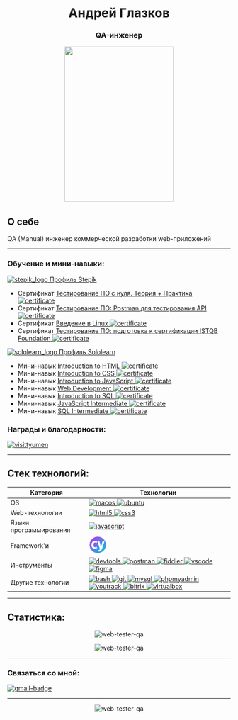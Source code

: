 <h1 align="center">Андрей Глазков</h1>

<h3 align="center">QA-инженер</h3>

<div align="center">
  <img src="https://blog.zohowebstatic.com/sites/zblogs/images/cliq/new-converted-2019-08.gif" width="70%" height="350"/>
</div>

<h2 align="left">О себе</h2>

<p>QA (Manual) инженер коммерческой разработки web-приложений</p>

---

<h3 align="left">Обучение и мини-навыки:</h3>

<a href="https://stepik.org/users/849610946/profile?auth=login" target="_blank" rel="noreferrer">
  <img src="https://cdn.stepik.net/static/classic/ico/favicon_152.png?1748261922" alt="stepik_logo" width="15" height="15"/> Профиль Stepik
</a>
<ul>
  <li>Сертификат <a href="https://stepik.org/cert/2452737" target="_blank" rel="noreferrer">
  Тестирование ПО с нуля. Теория + Практика
  <img src="https://cdn-icons-png.flaticon.com/512/7238/7238706.png" alt="certificate" width="15" height="15"/>
  </a>
  </li>
  <li>Сертификат <a href="https://stepik.org/cert/2459883" target="_blank" rel="noreferrer">
  Тестирование ПО: Postman для тестирования API
  <img src="https://cdn-icons-png.flaticon.com/512/7238/7238706.png" alt="certificate" width="15" height="15"/>
  </a>
  </li>
  <li>Сертификат <a href="https://stepik.org/cert/2686810" target="_blank" rel="noreferrer">
  Введение в Linux
  <img src="https://cdn-icons-png.flaticon.com/512/7238/7238706.png" alt="certificate" width="15" height="15"/>
  </a>
  </li>
  <li>Сертификат <a href="https://stepik.org/cert/2815211" target="_blank" rel="noreferrer">
  Тестирование ПО: подготовка к сертификации ISTQB Foundation
  <img src="https://cdn-icons-png.flaticon.com/512/7238/7238706.png" alt="certificate" width="15" height="15"/>
  </a>
  </li>
</ul>

<a href="https://www.sololearn.com/ru/profile/30331923" target="_blank" rel="noreferrer">
  <img src="https://www.sololearn.com/Images/favicon.ico" alt="sololearn_logo" width="15" height="15"/> Профиль Sololearn
</a>
<ul>
  <li>Мини-навык <a href="https://www.sololearn.com/certificates/CC-HPQGKLBL" target="_blank" rel="noreferrer">
  Introduction to HTML
  <img src="https://cdn-icons-png.flaticon.com/512/7238/7238706.png" alt="certificate" width="15" height="15"/>
  </a>
  </li>
  <li>Мини-навык <a href="https://www.sololearn.com/certificates/CC-UUUAHJZ9" target="_blank" rel="noreferrer">
  Introduction to CSS
  <img src="https://cdn-icons-png.flaticon.com/512/7238/7238706.png" alt="certificate" width="15" height="15"/>
  </a>
  </li>
  <li>Мини-навык <a href="https://www.sololearn.com/certificates/CC-SQ5HSX11" target="_blank" rel="noreferrer">
  Introduction to JavaScript
  <img src="https://cdn-icons-png.flaticon.com/512/7238/7238706.png" alt="certificate" width="15" height="15"/>
  </a>
  </li>
  <li>Мини-навык <a href="https://www.sololearn.com/certificates/CC-A1KWEM5C" target="_blank" rel="noreferrer">
  Web Development
  <img src="https://cdn-icons-png.flaticon.com/512/7238/7238706.png" alt="certificate" width="15" height="15"/>
  </a>
  </li>
  <li>Мини-навык <a href="https://www.sololearn.com/certificates/CC-PPK4RPS5" target="_blank" rel="noreferrer">
  Introduction to SQL
  <img src="https://cdn-icons-png.flaticon.com/512/7238/7238706.png" alt="certificate" width="15" height="15"/>
  </a>
  </li>
  <li>Мини-навык <a href="https://www.sololearn.com/certificates/CC-I3ZYMMFN" target="_blank" rel="noreferrer">
  JavaScript Intermediate
  <img src="https://cdn-icons-png.flaticon.com/512/7238/7238706.png" alt="certificate" width="15" height="15"/>
  </a>
  </li>
  <li>Мини-навык <a href="https://www.sololearn.com/certificates/CC-IT4HCHM8" target="_blank" rel="noreferrer">
  SQL Intermediate
  <img src="https://cdn-icons-png.flaticon.com/512/7238/7238706.png" alt="certificate" width="15" height="15"/>
  </a>
  </li>
</ul>

<h3 align="left">Награды и благодарности:</h3>

<p>
<a href="https://img.hhcdn.ru/photo/752746888.jpeg?t=1749122205&h=6E_XP1DYcwt8JjQdqEchkg" target="_blank" rel="noreferrer">
<img src="https://img.hhcdn.ru/photo/752746888.jpeg?t=1749122205&h=6E_XP1DYcwt8JjQdqEchkg" alt="visittyumen" width="150" height="220"/>
</a>
</p>

---

<h2 align="left">Стек технологий:</h2>

<div class="skills-table">
<table align="center">
  <thead>
    <tr>
      <th>Категория</th>
      <th>Технологии</th>
    </tr>
  </thead>
  <tbody>
    <tr>
      <td>OS</td>
      <td>
        <a href="https://www.apple.com/" target="_blank" rel="noreferrer">
          <img src="https://devicon-website.vercel.app/api/apple/original.svg?color=%23EEEEEE" alt="macos" width="40" height="40"/>
        </a>
        <a href="https://ubuntu.com/" target="_blank" rel="noreferrer">
          <img src="https://devicon-website.vercel.app/api/ubuntu/plain.svg" alt="ubuntu" width="40" height="40"/>
        </a>
      </td>
    </tr>
    <tr>
      <td>Web-технологии</td>
      <td>
        <a href="https://www.w3.org/html/" target="_blank" rel="noreferrer">
          <img src="https://devicon-website.vercel.app/api/html5/original-wordmark.svg" alt="html5" width="40" height="40"/>
        </a>
        <a href="https://www.w3schools.com/css/" target="_blank" rel="noreferrer">
          <img src="https://devicon-website.vercel.app/api/css3/original-wordmark.svg" alt="css3" width="40" height="40"/>
        </a>
      </td>
    </tr>
    <tr>
      <td>Языки программирования</td>
      <td>
        <a href="https://developer.mozilla.org/en-US/docs/Web/JavaScript" target="_blank" rel="noreferrer">
          <img src="https://devicon-website.vercel.app/api/javascript/original.svg"" alt="javascript" width="40" height="40"/>
        </a>
      </td>
    </tr>
    <tr>
      <td>Framework'и</td>
      <td>
        <a href="https://www.cypress.io" target="_blank" rel="noreferrer">
          <img src="https://raw.githubusercontent.com/ijsto/cypress-snippets/master/images/logo.png" alt="cypress" width="40" height="40"/>
        </a>
      </td>
    </tr>
    <tr>
      <td>Инструменты</td>
      <td>
        <a href="https://developer.chrome.com/docs/devtools?hl=ru" target="_blank" rel="noreferrer">
          <img src="https://static-00.iconduck.com/assets.00/chrome-devtools-icon-512x512-8iaxdppx.png" alt="devtools" width="40" height="40"/>
        </a>
        <a href="https://postman.com" target="_blank" rel="noreferrer">
          <img src="https://www.vectorlogo.zone/logos/getpostman/getpostman-icon.svg" alt="postman" width="40" height="40"/>
        </a>
        <a href="https://www.telerik.com/fiddler" target="_blank" rel="noreferrer">
          <img src="https://static-00.iconduck.com/assets.00/fiddler-icon-512x512-rxak528l.png" alt="fiddler" width="40" height="40"/>
        </a>
        <a href="https://code.visualstudio.com/" target="_blank" rel="noreferrer">
          <img src="https://devicon-website.vercel.app/api/vscode/original.svg" alt="vscode" width="40" height="40"/>
        </a>
        <a href="https://www.figma.com/" target="_blank" rel="noreferrer">
          <img src="https://devicon-website.vercel.app/api/figma/original.svg" alt="figma" width="40" height="40"/>
        </a>
      </td>
    </tr>
    <tr>
      <td>Другие технологии</td>
      <td>
        <a href="https://www.gnu.org/software/bash/" target="_blank" rel="noreferrer">
          <img src="https://devicon-website.vercel.app/api/bash/original.svg" alt="bash" width="40" height="40"/>
        </a>
        <a href="https://git-scm.com/" target="_blank" rel="noreferrer">
          <img src="https://devicon-website.vercel.app/api/git/original.svg" alt="git" width="40" height="40"/>
        </a>
        <a href="https://www.mysql.com/" target="_blank" rel="noreferrer">
          <img src="https://devicon-website.vercel.app/api/mysql/original-wordmark.svg" alt="mysql" width="40" height="40"/>
        </a>
        <a href="https://www.phpmyadmin.net/" target="_blank" rel="noreferrer">
          <img src="https://static.cdnlogo.com/logos/p/61/phpmyadmin.png" alt="phpmyadmin" width="40" height="40"/>
        </a>
        <a href="https://www.jetbrains.com/ru-ru/youtrack/" target="_blank" rel="noreferrer">
          <img src="https://images.icon-icons.com/1381/PNG/512/youtrack_94894.png" alt="youtrack" width="40" height="40"/>
        </a>
        <a href="https://www.1c-bitrix.ru/" target="_blank" rel="noreferrer">
          <img src="https://cdn.worldvectorlogo.com/logos/bitrix.svg" alt="bitrix" width="40" height="40"/>
        </a>
        <a href="https://www.virtualbox.org/" target="_blank" rel="noreferrer">
          <img src="https://www.virtualbox.org/favicon.ico" alt="virtualbox" width="40" height="40"/>
        </a>
      </td>
    </tr>
  </tbody>
</table>
</div>

---

<h2 align="left">Статистика:</h2>

<div align="center"><p><img src="https://github-readme-streak-stats.herokuapp.com/?user=web-tester-qa&locale=ru" alt="web-tester-qa" width="70%"/></p></div>
<div align="center"><p><img src="https://github-readme-stats.vercel.app/api?username=web-tester-qa&show_icons=true&locale=ru" alt="web-tester-qa" width="70%"/></p></div>

<!-- <p align="center"> <a href="https://github.com/ryo-ma/github-profile-trophy"><img src="https://github-profile-trophy.vercel.app/?username=web-tester-qa" alt="web-tester-qa" /></a></p> -->

---

<h3 align="left">Связаться со мной:</h3>
<p align="left">
<div id="badges" align="left">
  <a href="" target="_blank" rel="noreferrer"> <img src="https://img.shields.io/badge/GMail-red?style=for-the-badge&logo=gmail&logoColor=white" alt="gmail-badge"/> </a>
</div>
</p>

---

<p align="center"> <img src="https://komarev.com/ghpvc/?username=web-tester-qa&label=Profile%20views&color=0e75b6&style=flat" alt="web-tester-qa" /> </p>
